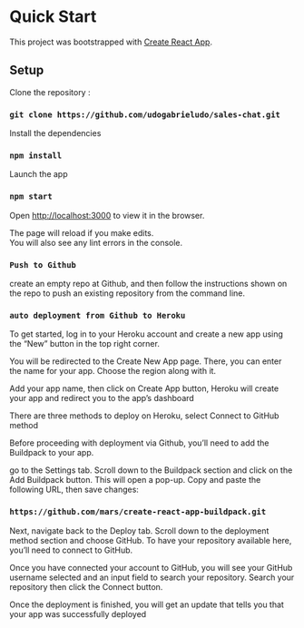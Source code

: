 # Quick Start

This project was bootstrapped with [Create React App](https://github.com/facebook/create-react-app).

## Setup

Clone the repository :

### `git clone https://github.com/udogabrieludo/sales-chat.git`

Install the dependencies

### `npm install`

Launch the app
### `npm start `

Open [http://localhost:3000](http://localhost:3000) to view it in the browser.

The page will reload if you make edits.\
You will also see any lint errors in the console.


### `Push to Github`
 create an empty repo at Github, and then follow the instructions shown on the repo to push an existing repository from the command line.

### `auto deployment from Github to Heroku `

To get started, log in to your Heroku account and create a new app using the “New” button in the top right corner.

You will be redirected to the Create New App page. There, you can enter the name for your app. Choose the region along with it.

Add your app name, then click on Create App button, Heroku will create your app and redirect you to the app’s dashboard

There are three methods to deploy on Heroku, select  Connect to GitHub method

Before proceeding with deployment via Github, you’ll need to add the Buildpack to your app.

 go to the Settings tab. Scroll down to the Buildpack section and click on the Add Buildpack button. This will open a pop-up. Copy and paste the following URL, then save changes:

### `https://github.com/mars/create-react-app-buildpack.git`

Next, navigate back to the Deploy tab. Scroll down to the deployment method section and choose GitHub. To have your repository available here, you’ll need to connect to GitHub.

Once you have connected your account to GitHub, you will see your GitHub username selected and an input field to search your repository. Search your repository then click the Connect button.

Once the deployment is finished, you will get an update that tells you that your app was successfully deployed


